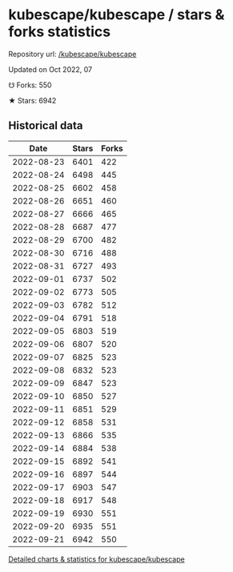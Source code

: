 # kubescape/kubescape / stars & forks statistics

Repository url: [/kubescape/kubescape](https://github.com/kubescape/kubescape)

Updated on Oct 2022, 07

☋ Forks: 550

★ Stars: 6942

## Historical data
| Date | Stars | Forks |
|------|-------|-------|
| 2022-08-23 | 6401 | 422 | 
| 2022-08-24 | 6498 | 445 | 
| 2022-08-25 | 6602 | 458 | 
| 2022-08-26 | 6651 | 460 | 
| 2022-08-27 | 6666 | 465 | 
| 2022-08-28 | 6687 | 477 | 
| 2022-08-29 | 6700 | 482 | 
| 2022-08-30 | 6716 | 488 | 
| 2022-08-31 | 6727 | 493 | 
| 2022-09-01 | 6737 | 502 | 
| 2022-09-02 | 6773 | 505 | 
| 2022-09-03 | 6782 | 512 | 
| 2022-09-04 | 6791 | 518 | 
| 2022-09-05 | 6803 | 519 | 
| 2022-09-06 | 6807 | 520 | 
| 2022-09-07 | 6825 | 523 | 
| 2022-09-08 | 6832 | 523 | 
| 2022-09-09 | 6847 | 523 | 
| 2022-09-10 | 6850 | 527 | 
| 2022-09-11 | 6851 | 529 | 
| 2022-09-12 | 6858 | 531 | 
| 2022-09-13 | 6866 | 535 | 
| 2022-09-14 | 6884 | 538 | 
| 2022-09-15 | 6892 | 541 | 
| 2022-09-16 | 6897 | 544 | 
| 2022-09-17 | 6903 | 547 | 
| 2022-09-18 | 6917 | 548 | 
| 2022-09-19 | 6930 | 551 | 
| 2022-09-20 | 6935 | 551 | 
| 2022-09-21 | 6942 | 550 | 


[Detailed charts & statistics for kubescape/kubescape](https://reviewgithub.com/rep/kubescape/kubescape)
